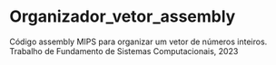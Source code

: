# Organizador_vetor_assembly
Código assembly MIPS para organizar um vetor de números inteiros. Trabalho de Fundamento de Sistemas Computacionais, 2023
